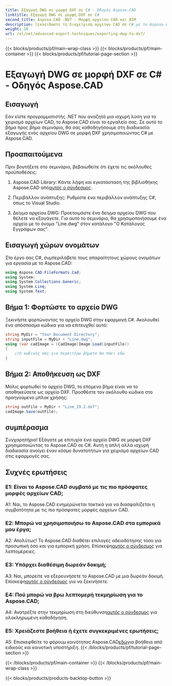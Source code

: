 ```yaml
---
title: Εξαγωγή DWG σε μορφή DXF σε C# - Οδηγός Aspose.CAD
linktitle: Εξαγωγή DWG σε μορφή DXF σε C#
second_title: Aspose.CAD .NET - Μορφή αρχείου CAD και BIM
description: Ξεκλειδώστε τη διαχείριση αρχείων CAD σε C# με το Aspose.CAD. Μάθετε να εξάγετε DWG σε DXF χωρίς κόπο. Ακολουθήστε τον βήμα προς βήμα οδηγό μας για απρόσκοπτη ενσωμάτωση.
weight: 10
url: /el/net/advanced-export-techniques/exporting-dwg-to-dxf/
---
```


{{< blocks/products/pf/main-wrap-class >}}
{{< blocks/products/pf/main-container >}}
{{< blocks/products/pf/tutorial-page-section >}}

# Εξαγωγή DWG σε μορφή DXF σε C# - Οδηγός Aspose.CAD

## Εισαγωγή

Εάν είστε προγραμματιστής .NET που αναζητά μια ισχυρή λύση για το χειρισμό αρχείων CAD, το Aspose.CAD είναι το εργαλείο σας. Σε αυτό το βήμα προς βήμα σεμινάριο, θα σας καθοδηγήσουμε στη διαδικασία εξαγωγής ενός αρχείου DWG σε μορφή DXF χρησιμοποιώντας C# με Aspose.CAD.

## Προαπαιτούμενα

Πριν βουτήξετε στο σεμινάριο, βεβαιωθείτε ότι έχετε τις ακόλουθες προϋποθέσεις:

1.  Aspose.CAD Library: Κάντε λήψη και εγκατάσταση της βιβλιοθήκης Aspose.CAD από[αυτός ο σύνδεσμος](https://releases.aspose.com/cad/net/).

2. Περιβάλλον ανάπτυξης: Ρυθμίστε ένα περιβάλλον ανάπτυξης C#, όπως το Visual Studio.

3. Δείγμα αρχείου DWG: Προετοιμάστε ένα δείγμα αρχείου DWG που θέλετε να εξαγάγετε. Για αυτό το σεμινάριο, θα χρησιμοποιήσουμε ένα αρχείο με το όνομα "Line.dwg" στον κατάλογο "Ο Κατάλογος Εγγράφων σας".

## Εισαγωγή χώρων ονομάτων

Στο έργο σας C#, συμπεριλάβετε τους απαραίτητους χώρους ονομάτων για εργασία με το Aspose.CAD:

```csharp
using Aspose.CAD.FileFormats.Cad;
using System;
using System.Collections.Generic;
using System.Linq;
using System.Text;
```

## Βήμα 1: Φορτώστε το αρχείο DWG

Ξεκινήστε φορτώνοντας το αρχείο DWG στην εφαρμογή C#. Ακολουθεί ένα απόσπασμα κώδικα για να επιτευχθεί αυτό:

```csharp
string MyDir = "Your Document Directory";
string inputFile = MyDir + "Line.dwg";
using (var cadImage = (CadImage)Image.Load(inputFile))
{
    //Ο κωδικός σας για περαιτέρω βήματα θα πάει εδώ
}
```

## Βήμα 2: Αποθήκευση ως DXF

Μόλις φορτωθεί το αρχείο DWG, το επόμενο βήμα είναι να το αποθηκεύσετε ως αρχείο DXF. Προσθέστε τον ακόλουθο κώδικα στο προηγούμενο μπλοκ χρήσης:

```csharp
string outFile = MyDir + "Line_19.2.dxf";
cadImage.Save(outFile);
```

## συμπέρασμα

Συγχαρητήρια! Εξάγατε με επιτυχία ένα αρχείο DWG σε μορφή DXF χρησιμοποιώντας το Aspose.CAD σε C#. Αυτή η απλή αλλά ισχυρή διαδικασία ανοίγει έναν κόσμο δυνατοτήτων για χειρισμό αρχείων CAD στις εφαρμογές σας.

## Συχνές ερωτήσεις

### Ε1: Είναι το Aspose.CAD συμβατό με τις πιο πρόσφατες μορφές αρχείων CAD;

A1: Ναι, το Aspose.CAD ενημερώνεται τακτικά για να διασφαλίζεται η συμβατότητα με τις πιο πρόσφατες μορφές αρχείων CAD.

### Ε2: Μπορώ να χρησιμοποιήσω το Aspose.CAD στα εμπορικά μου έργα;

 Α2: Απολύτως! Το Aspose.CAD διαθέτει επιλογές αδειοδότησης τόσο για προσωπική όσο και για εμπορική χρήση. Επίσκεψη[αυτός ο σύνδεσμος](https://purchase.aspose.com/buy) για λεπτομέρειες.

### Ε3: Υπάρχει διαθέσιμη δωρεάν δοκιμή;

 A3: Ναι, μπορείτε να εξερευνήσετε το Aspose.CAD με μια δωρεάν δοκιμή. Επίσκεψη[αυτός ο σύνδεσμος](https://releases.aspose.com/) για να ξεκινήσετε.

### Ε4: Πού μπορώ να βρω λεπτομερή τεκμηρίωση για το Aspose.CAD;

 A4: Ανατρέξτε στην τεκμηρίωση στη διεύθυνση[αυτός ο σύνδεσμος](https://reference.aspose.com/cad/net/) για ολοκληρωμένη καθοδήγηση.

### Ε5: Χρειάζεστε βοήθεια ή έχετε συγκεκριμένες ερωτήσεις;

 A5: Επισκεφθείτε το φόρουμ κοινότητας Aspose.CAD[εδώ](https://forum.aspose.com/c/cad/19)για βοήθεια από ειδικούς και κοινοτική υποστήριξη.
{{< /blocks/products/pf/tutorial-page-section >}}

{{< /blocks/products/pf/main-container >}}
{{< /blocks/products/pf/main-wrap-class >}}

{{< blocks/products/products-backtop-button >}}
